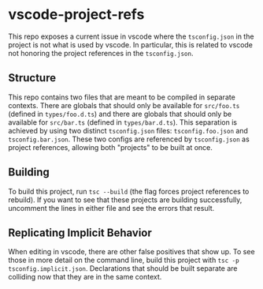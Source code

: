 # vscode-project-refs

This repo exposes a current issue in vscode where the `tsconfig.json` in the project is not what is used by vscode. In particular, this is related to vscode not honoring the project references in the `tsconfig.json`.

## Structure

This repo contains two files that are meant to be compiled in separate contexts. There are globals that should only be available for `src/foo.ts` (defined in `types/foo.d.ts`) and there are globals that should only be available for `src/bar.ts` (defined in `types/bar.d.ts`). This separation is achieved by using two distinct `tsconfig.json` files: `tsconfig.foo.json` and `tsconfig.bar.json`. These two configs are referenced by `tsconfig.json` as project references, allowing both "projects" to be built at once.

## Building

To build this project, run `tsc --build` (the flag forces project references to rebuild). If you want to see that these projects are building successfully, uncomment the lines in either file and see the errors that result.

## Replicating Implicit Behavior

When editing in vscode, there are other false positives that show up. To see those in more detail on the command line, build this project with `tsc -p tsconfig.implicit.json`. Declarations that should be built separate are colliding now that they are in the same context.

